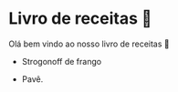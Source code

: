 # Livro de receitas :book:

Olá bem vindo ao nosso livro de receitas :handshake:

- Strogonoff de frango

- Pavê.

  
